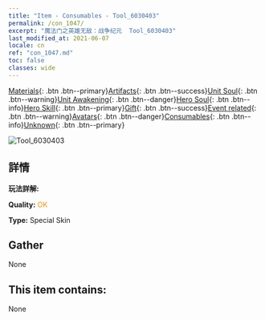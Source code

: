 ```yaml
---
title: "Item - Consumables - Tool_6030403"
permalink: /con_1047/
excerpt: "魔法门之英雄无敌：战争纪元  Tool_6030403"
last_modified_at: 2021-06-07
locale: cn
ref: "con_1047.md"
toc: false
classes: wide
---
```

 [Materials](/ItemsCN/){: .btn .btn--primary}[Artifacts](/ItemsCN/Artifacts/){: .btn .btn--success}[Unit Soul](/ItemsCN/UnitSoul/){: .btn .btn--warning}[Unit Awakening](/ItemsCN/UnitAwakening/){: .btn .btn--danger}[Hero Soul](/ItemsCN/HeroSoul/){: .btn .btn--info}[Hero Skill](/ItemsCN/HeroSkill/){: .btn .btn--primary}[Gift](/ItemsCN/Gift/){: .btn .btn--success}[Event related](/ItemsCN/Events/){: .btn .btn--warning}[Avatars](/ItemsCN/Avatars/){: .btn .btn--danger}[Consumables](/ItemsCN/Consumables/){: .btn .btn--info}[Unknown](/ItemsCN/Unknown/){: .btn .btn--primary}

 ![Tool_6030403](/images/h/h_Gem5.jpg)

## 詳情
 **玩法詳解:** 

 **Quality:** <span style="color: #FF8C00">OK</span>

 **Type:** Special Skin

## Gather

  None

## This item contains:

  None

